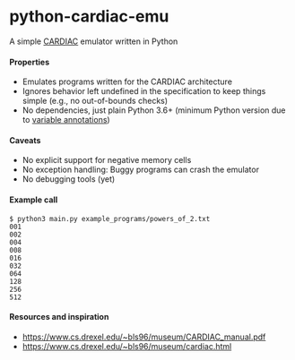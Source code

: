 # python-cardiac-emu
A simple [CARDIAC](https://en.wikipedia.org/wiki/CARDboard_Illustrative_Aid_to_Computation) emulator written in Python


#### Properties
* Emulates programs written for the CARDIAC architecture
* Ignores behavior left undefined in the specification to keep things simple (e.g., no out-of-bounds checks)
* No dependencies, just plain Python 3.6+ (minimum Python version due to [variable annotations](https://www.python.org/dev/peps/pep-0526/))


#### Caveats
* No explicit support for negative memory cells
* No exception handling: Buggy programs can crash the emulator 
* No debugging tools (yet)


#### Example call
```commandline
$ python3 main.py example_programs/powers_of_2.txt 
001
002
004
008
016
032
064
128
256
512
```


#### Resources and inspiration
* https://www.cs.drexel.edu/~bls96/museum/CARDIAC_manual.pdf
* https://www.cs.drexel.edu/~bls96/museum/cardiac.html